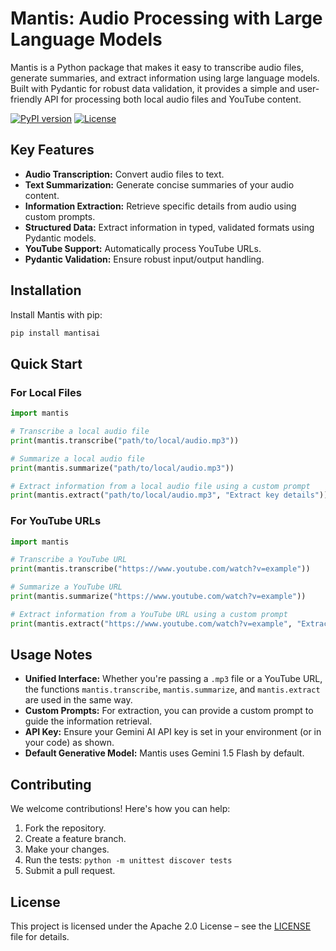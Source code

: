 # Mantis: Audio Processing with Large Language Models

Mantis is a Python package that makes it easy to transcribe audio files, generate summaries, and extract information using large language models. Built with Pydantic for robust data validation, it provides a simple and user-friendly API for processing both local audio files and YouTube content.

[![PyPI version](https://badge.fury.io/py/mantisai.svg)](https://badge.fury.io/py/mantisai)
[![License](https://img.shields.io/badge/License-Apache%202.0-blue.svg)](https://opensource.org/licenses/Apache-2.0)

## Key Features

- **Audio Transcription:** Convert audio files to text.
- **Text Summarization:** Generate concise summaries of your audio content.
- **Information Extraction:** Retrieve specific details from audio using custom prompts.
- **Structured Data:** Extract information in typed, validated formats using Pydantic models.
- **YouTube Support:** Automatically process YouTube URLs.
- **Pydantic Validation:** Ensure robust input/output handling.

## Installation

Install Mantis with pip:

```bash
pip install mantisai
```

## Quick Start

### For Local Files

```python
import mantis

# Transcribe a local audio file
print(mantis.transcribe("path/to/local/audio.mp3"))

# Summarize a local audio file
print(mantis.summarize("path/to/local/audio.mp3"))

# Extract information from a local audio file using a custom prompt
print(mantis.extract("path/to/local/audio.mp3", "Extract key details"))
```

### For YouTube URLs

```python
import mantis

# Transcribe a YouTube URL
print(mantis.transcribe("https://www.youtube.com/watch?v=example"))

# Summarize a YouTube URL
print(mantis.summarize("https://www.youtube.com/watch?v=example"))

# Extract information from a YouTube URL using a custom prompt
print(mantis.extract("https://www.youtube.com/watch?v=example", "Extract key details"))
```

## Usage Notes

- **Unified Interface:** Whether you're passing a `.mp3` file or a YouTube URL, the functions `mantis.transcribe`, `mantis.summarize`, and `mantis.extract` are used in the same way.
- **Custom Prompts:** For extraction, you can provide a custom prompt to guide the information retrieval.
- **API Key:** Ensure your Gemini AI API key is set in your environment (or in your code) as shown.
- **Default Generative Model:** Mantis uses Gemini 1.5 Flash by default.

## Contributing

We welcome contributions! Here's how you can help:

1. Fork the repository.
2. Create a feature branch.
3. Make your changes.
4. Run the tests: `python -m unittest discover tests`
5. Submit a pull request.

## License

This project is licensed under the Apache 2.0 License – see the [LICENSE](LICENSE) file for details.


